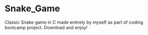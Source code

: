 # Snake_Game
Classic Snake game in C made entirely by myself as part of coding bootcamp project.
Download and enjoy!

